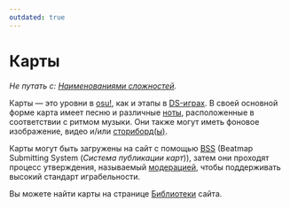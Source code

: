 ```yaml
---
outdated: true
---
```


# Карты

*Не путать с: [Наименованиями сложностей](/wiki/Beatmap/Difficulty).*

Карты — это уровни в [osu!](/wiki/osu!_glossary), как и этапы в [DS-играх](/wiki/Glossary#ds-games). В своей основной форме карта имеет песню и различные [ноты](/wiki/hit_objects), расположенные в соответствии с ритмом музыки. Они также могут иметь фоновое изображение, видео и/или [сториборд(ы)](/wiki/storyboard).

Карты могут быть загружены на сайт с помощью [BSS](/wiki/BSS) (Beatmap Submitting System (*Система публикации карт*)), затем они проходят процесс утверждения, называемый [модерацией](/wiki/modding), чтобы поддерживать высокий стандарт играбельности.

Вы можете найти карты на странице [Библиотеки](https://osu.ppy.sh/beatmapsets) сайта.
